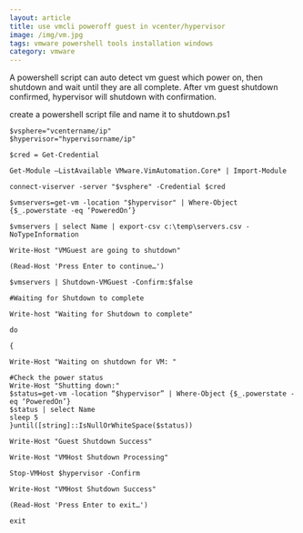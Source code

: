```yaml
---
layout: article
title: use vmcli poweroff guest in vcenter/hypervisor
image: /img/vm.jpg
tags: vmware powershell tools installation windows
category: vmware
---
```


A powershell script can auto detect vm guest which power on, then shutdown and wait until they are all complete. After vm guest shutdown confirmed, hypervisor will shutdown with confirmation.  

create a powershell script file and name it to shutdown.ps1

```
$vsphere="vcentername/ip"
$hypervisor="hypervisorname/ip"

$cred = Get-Credential

Get-Module –ListAvailable VMware.VimAutomation.Core* | Import-Module

connect-viserver -server "$vsphere" -Credential $cred

$vmservers=get-vm -location "$hypervisor" | Where-Object {$_.powerstate -eq ‘PoweredOn’}

$vmservers | select Name | export-csv c:\temp\servers.csv -NoTypeInformation

Write-Host "VMGuest are going to shutdown"

(Read-Host 'Press Enter to continue…')

$vmservers | Shutdown-VMGuest -Confirm:$false

#Waiting for Shutdown to complete

Write-host "Waiting for Shutdown to complete"

do

{

Write-Host "Waiting on shutdown for VM: "

#Check the power status
Write-Host "Shutting down:"
$status=get-vm -location “$hypervisor” | Where-Object {$_.powerstate -eq ‘PoweredOn’}
$status | select Name
sleep 5
}until([string]::IsNullOrWhiteSpace($status))

Write-Host "Guest Shutdown Success"

Write-Host "VMHost Shutdown Processing"

Stop-VMHost $hypervisor -Confirm

Write-Host "VMHost Shutdown Success"

(Read-Host 'Press Enter to exit…')

exit

```
